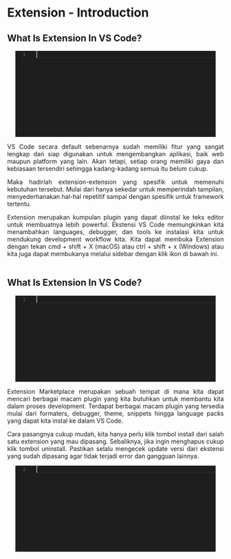 # Extension - Introduction
## What Is Extension In VS Code?
<p align="center">
<img height="200rm" align="center" src="https://github.com/Ouroboros-Tech/modul-pembelajaran/blob/main/image/ajax-snippet.gif"><br>

<p align="justify">
VS Code secara default sebenarnya sudah memiliki fitur yang sangat lengkap dan siap digunakan untuk mengembangkan aplikasi, baik web maupun platform yang lain. Akan tetapi, setiap orang memiliki gaya dan kebiasaan tersendiri sehingga kadang-kadang semua itu belum cukup.<br>

<p align="justify">
Maka hadirlah extension-extension yang spesifik untuk memenuhi kebutuhan tersebut. Mulai dari hanya sekedar untuk memperindah tampilan, menyederhanakan hal-hal repetitif sampai dengan spesifik untuk framework tertentu.<br>

<p align="justify">
Extension merupakan kumpulan plugin yang dapat diinstal ke teks editor untuk membuatnya lebih powerful. Ekstensi VS Code memungkinkan kita menambahkan languages, debugger, dan tools ke instalasi kita untuk mendukung development workflow kita. Kita dapat membuka Extension dengan tekan cmd + shift + X (macOS) atau ctrl + shift + x (Windows) atau kita juga dapat membukanya melalui sidebar dengan klik ikon di bawah ini.<br><br>

## What Is Extension In VS Code?
<p align="center">
<img height="200rm" align="center" src="https://github.com/Ouroboros-Tech/modul-pembelajaran/blob/main/image/ajax-snippet.gif"><br>

<p align="justify">
Extension Marketplace merupakan sebuah tempat di mana kita dapat mencari berbagai macam plugin yang kita butuhkan untuk membantu kita dalam proses development. Terdapat berbagai macam plugin yang tersedia mulai dari formaters, debugger, theme, snippets hingga language packs yang dapat kita instal ke dalam VS Code.<br>

<p align="justify">
Cara pasangnya cukup mudah, kita hanya perlu klik tombol install dari salah satu extension yang mau dipasang. Sebaliknya, jika ingin menghapus cukup klik tombol uninstall. Pastikan selalu mengecek update versi dari ekstensi yang sudah dipasang agar tidak terjadi error dan gangguan lainnya.<br>

<p align="center">
<img height="200rm" align="center" src="https://github.com/Ouroboros-Tech/modul-pembelajaran/blob/main/image/ajax-snippet.gif"><br><br>
